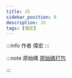 ```yaml
---
title: JS
sidebar_position: 8
description: JS
tags: [偉宏]
---
```

:::info 作者
偉宏
:::

:::note 原始碼
[原始碼打包](/2023-11-29/code.zip)

:::